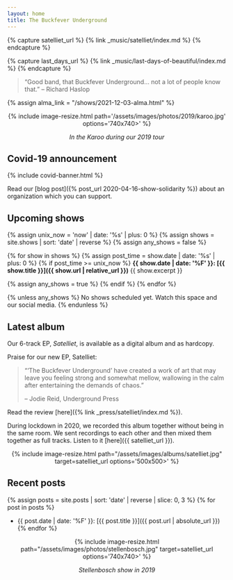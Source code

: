 ```yaml
---
layout: home
title: The Buckfever Underground
---
```


{% capture satelliet_url %}
    {% link _music/satelliet/index.md %}
{% endcapture %}

{% capture last_days_url %}
    {% link _music/last-days-of-beautiful/index.md %}
{% endcapture %}

> “Good band, that Buckfever Underground… not a lot of people know that.” – Richard Haslop

{% assign alma_link = "/shows/2021-12-03-alma.html" %}

<div align="center">

{% include image-resize.html
    path='/assets/images/photos/2019/karoo.jpg'
    options='740x740>'
%}

<p><i>In the Karoo during our 2019 tour</i></p>

</div>


## Covid-19 announcement

{% include covid-banner.html %}

Read our [blog post]({% post_url 2020-04-16-show-solidarity %}) about an organization which you can support.


## Upcoming shows

{% assign unix_now = 'now' | date: '%s' | plus: 0 %}
{% assign shows = site.shows | sort: 'date' | reverse %}
{% assign any_shows = false %}

{% for show in shows %}
{% assign post_time = show.date | date: '%s' | plus: 0 %}
{% if post_time >= unix_now %}
**{{ show.date | date: '%F' }}: [{{ show.title }}]({{ show.url | relative_url }})**
{{ show.excerpt }}

{% assign any_shows = true %}
{% endif %}
{% endfor %}

{% unless any_shows %}
No shows scheduled yet. Watch this space and our social media.
{% endunless %}


## Latest album

Our 6-track EP, _Satelliet_, is available as a digital album and as hardcopy.

Praise for our new EP, Satelliet:

> “‘The Buckfever Underground’ have created a work of art that may leave you feeling strong and somewhat mellow, wallowing in the calm after entertaining the demands of chaos.”
>
> – Jodie Reid, Underground Press

Read the review [here]({% link _press/satelliet/index.md %}).

During lockdown in 2020, we recorded this album together without being in the same room. We sent recordings to each other and then mixed them together as full tracks. Listen to it [here]({{ satelliet_url }}).

<div align="center">

{% include image-resize.html
    path="/assets/images/albums/satelliet.jpg"
    target=satelliet_url
    options='500x500>'
%}

</div>


## Recent posts

{% assign posts = site.posts | sort: 'date' | reverse | slice: 0, 3 %}
{% for post in posts %}
- {{ post.date | date: '%F' }}: [{{ post.title }}]({{ post.url | absolute_url }})
{% endfor %}


<div align="center">

{% include image-resize.html
    path="/assets/images/photos/stellenbosch.jpg"
    target=satelliet_url
    options='740x740>'
%}

<p><i>Stellenbosch show in 2019</i></p>

</div>
